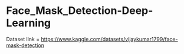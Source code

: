 # Face_Mask_Detection-Deep-Learning

Dataset link = https://www.kaggle.com/datasets/vijaykumar1799/face-mask-detection

